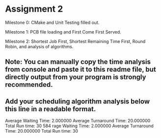 # Assignment 2

Milestone 0: CMake and Unit Testing filled out. 

Milestone 1: PCB file loading and First Come First Served. 

Milestone 2: Shortest Job First, Shortest Remaining Time First, Round Robin, and analysis of algorithms. 

Note: 
You can manually copy the time analysis from console and paste it to this readme file, but directly output from your program is strongly recommended.     
---------------------------------------------------------------------------
Add your scheduling algorithm analysis below this line in a readable format. 
---------------------------------------------------------------------------
Average Waiting Time: 2.000000
Average Turnaround Time: 20.000000
Total Run time: 30
584
rage Waiting Time: 2.000000
Average Turnaround Time: 20.000000
Total Run time: 30
